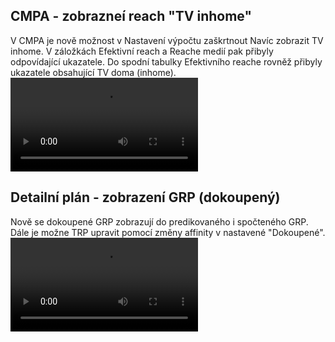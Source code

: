 ﻿---
categories: [fenix]
layout: fenix
---
## CMPA - zobrazneí reach "TV inhome"
V CMPA je nově možnost v Nastavení výpočtu zaškrtnout Navíc zobrazit TV inhome. 
V záložkách Efektivní reach a Reache medií pak přibyly odpovídající ukazatele. 
Do spodní tabulky Efektivního reache rovněž přibyly ukazatele obsahující TV doma (inhome).
<video src="{{site.url}}/data/TV_inhome.mp4" type="video/mp4" controls></video>

## Detailní plán - zobrazení GRP (dokoupený)
Nově se dokoupené GRP zobrazují do predikovaného i spočteného GRP. Dále je možne TRP upravit pomocí změny affinity v nastavené "Dokoupené".
<video src="{{site.url}}/data/floating_zobrazeni.mp4" type="video/mp4" controls></video>
